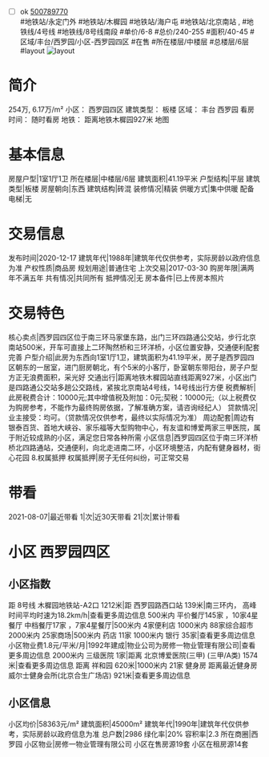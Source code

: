 - [ ] ok [500789770](https://bj.5i5j.com/ershoufang/500789770.html)  
 #地铁站/永定门外 #地铁站/木樨园 #地铁站/海户屯 #地铁站/北京南站 ,  #地铁线/4号线 #地铁线/8号线南段
#单价/6-8 #总价/240-255 #面积/40-45   #区域/丰台/西罗园/小区-西罗园四区 #在售 #所在楼层/中楼层 #总楼层/6层 #layout 
![layout](http://image2a.5i5j.com/bdir/layout/b0da2a87d86249af991c15f011672966.jpg_P5.jpg) 
# 简介 
 254万,  6.17万/m² 
小区： 西罗园四区
建筑类型： 板楼
区域： 丰台 西罗园
看房时间： 随时看房
地铁： 距离地铁木樨园927米 地图
# 基本信息 
 房屋户型|1室1厅1卫
所在楼层|中楼层/6层
建筑面积|41.19平米
户型结构|平层
建筑类型|板楼
房屋朝向|东西
建筑结构|砖混
装修情况|精装
供暖方式|集中供暖
配备电梯|无
# 交易信息 
 发布时间|2020-12-17
建筑年代|1988年|建筑年代仅供参考，实际房龄以政府信息为准
产权性质|商品房
规划用途|普通住宅
上次交易|2017-03-30
购房年限|满两年不满五年
共有情况|共同所有
抵押情况|无
房本备件|已上传房本照片
# 交易特色 
 核心卖点|西罗园四区位于南三环马家堡东路，出门三环四路通公交站，步行北京南站500米，开车可直接上二环陶然桥和三环洋桥，小区位置安静，交通便利配套完善
户型介绍|此房为东西向1室1厅1卫，建筑面积为41.19平米，房子是西罗园四区朝东的一居室，进门厨房朝北，有个5米的小客厅，卧室朝东带阳台，房子户型方正无浪费面积，采光好
交通出行|距离地铁木樨园站直线距离927米，小区出门是四路通公交站多趟公交路线，紧挨北京南站4号线，14号线出行方便
税费解析|此房税费合计：10000元;其中增值税及附加：0元;契税：10000元;（以上税费仅为购房参考，不能作为最终购房依据，了解准确方案，请咨询经纪人）
贷款情况|业主接受：均可。（贷款情况仅供参考，最终以实际情况为准）
周边配套|周边有银泰百货、首地大峡谷、家乐福等大型购物中心，有友谊和博爱两家三甲医院，属于附近较成熟的小区，满足您日常各种所需
小区信息|西罗园四区位于南三环洋桥桥北四路通站，交通便利，向北走进南二环，小区环境整洁，内配有健身器材，街心花园
8.权属抵押
权属抵押|房子无任何纠纷，可正常交易
# 带看 
 2021-08-07|最近带看	 1|次|近30天带看	 21|次|累计带看
# 小区 西罗园四区
## 小区指数 
 距 8号线 木樨园地铁站-A2口 1212米|距 西罗园路西口站 139米|南三环内， 高峰时间平均时速为18.2km/h|查看更多周边信息
500米内 平价餐厅145家 ，10家4星餐厅
中档餐厅17家 ，7家4星餐厅|500米内 4家便利店
1000米内 88家综合超市
2000米内 25家商场|500米内 药店 11家
1000米内 银行 35家|查看更多周边信息
小区物业费1.8元/平米/月|1992年建成|物业公司为房修一物业管理有限公司|查看更多周边信息
2000米内 三级医院 1家|距离 北京博爱医院(三甲) (三甲/A类) 1574米|查看更多周边信息
距离 祥和园 620米|1000米内 21家 健身房
距离最近健身房威尔士健身会所(北京合生广场店) 921米|查看更多周边信息
## 小区信息 
 小区均价|58363元/m²
建筑面积|45000m²
建筑年代|1990年|建筑年代仅供参考，实际房龄以政府信息为准
总户数|2986
绿化率|20%
容积率|2.3
所在商圈|西罗园
小区物业|房修一物业管理有限公司
小区在售房源19套
小区在租房源14套
